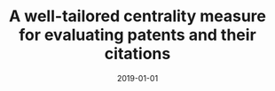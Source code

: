 ---
title: 'A well-tailored centrality measure for evaluating patents and their citations'
collection: publications
permalink: /publication/2019-Journal of Documentation-A-well-tailored.md
excerpt: 'C. Donato, P. Lo Giudice, R. Marretta, D. Ursino, L. Virgili'
date: 2019-01-01
venue: 'Journal of Documentation'
link: 'https://doi.org/10.1108/JD-10-2018-0168'
location: 'Avanade, Milan, Italy; University Mediterranea of Reggio Calabria, Reggio Calabria, Italy; Accenture, Milan, Italy; Department of Information Engineering, Polytechnic University of Marche, Ancona, Italy'
---